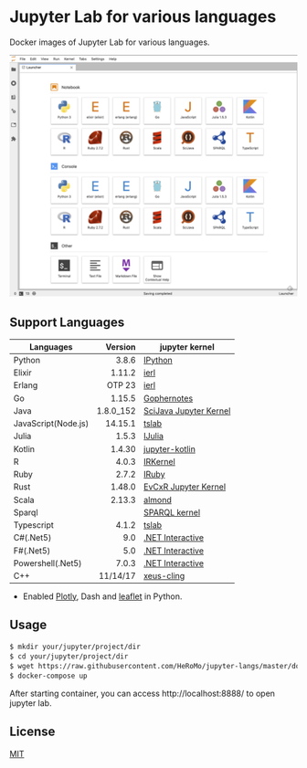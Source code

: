 # Jupyter Lab for various languages

Docker images of Jupyter Lab for various languages.

![Launcher](./doc/launcher.png)

## Support Languages

|Languages|Version|jupyter kernel|
|---|--:|---|
| Python|3.8.6|[IPython](https://ipython.org/)|
| Elixir|1.11.2|[ierl](https://github.com/filmor/ierl)|
| Erlang|OTP 23|[ierl](https://github.com/filmor/ierl)|
| Go|1.15.5|[Gophernotes](https://github.com/gopherdata/gophernotes)|
| Java |1.8.0_152|[SciJava Jupyter Kernel](https://github.com/hadim/scijava-jupyter-kernel)|
| JavaScript(Node.js)|14.15.1|[tslab](https://github.com/yunabe/tslab)|
| Julia |1.5.3|[IJulia](https://github.com/JuliaLang/IJulia.jl)|
| Kotlin|1.4.30|[jupyter\-kotlin](https://github.com/ligee/kotlin-jupyter)|
| R |4.0.3|[IRKernel](http://irkernel.github.io/)|
| Ruby| 2.7.2 |[IRuby](https://github.com/SciRuby/iruby)|
| Rust |1.48.0|[EvCxR Jupyter Kernel](https://github.com/google/evcxr/tree/master/evcxr_jupyter)|
| Scala |2.13.3|[almond](https://github.com/almond-sh/almond)|
| Sparql||[SPARQL kernel](https://github.com/paulovn/sparql-kernel)|
| Typescript| 4.1.2 | [tslab](https://github.com/yunabe/tslab)|
| C#(.Net5)| 9.0 | [.NET Interactive](https://github.com/dotnet/interactive)|
| F#(.Net5)| 5.0 | [.NET Interactive](https://github.com/dotnet/interactive)|
| Powershell(.Net5)| 7.0.3 | [.NET Interactive](https://github.com/dotnet/interactive)|
| C++| 11/14/17 | [xeus-cling](https://github.com/jupyter-xeus/xeus-cling)|

* Enabled [Plotly](https://plotly.com/python/), Dash and [leaflet](https://ipyleaflet.readthedocs.io/en/latest/) in Python.

## Usage 

```bash
$ mkdir your/jupyter/project/dir
$ cd your/jupyter/project/dir
$ wget https://raw.githubusercontent.com/HeRoMo/jupyter-langs/master/docker-compose.yml
$ docker-compose up
```

After starting container, you can access http://localhost:8888/ to open jupyter lab.

## License

[MIT](License.txt)
